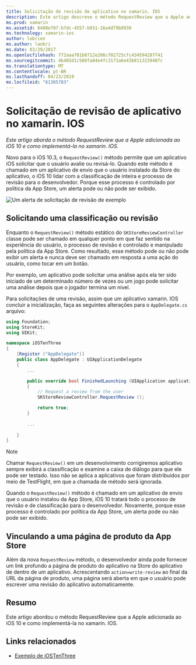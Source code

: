```yaml
---
title: Solicitação de revisão de aplicativo no xamarin. IOS
description: Este artigo descreve o método RequestReview que a Apple adicionada ao iOS 10 e discute como implementá-la no xamarin. IOS.
ms.prod: xamarin
ms.assetid: 6408e707-b7dc-4557-b931-16a4d79b8930
ms.technology: xamarin-ios
author: lobrien
ms.author: laobri
ms.date: 03/29/2017
ms.openlocfilehash: f72aaa781b0712e206cf02725cfc434594287f41
ms.sourcegitcommit: 4b402d1c508fa84e4fc3171a6e43b811323948fc
ms.translationtype: MT
ms.contentlocale: pt-BR
ms.lasthandoff: 04/23/2019
ms.locfileid: "61365783"
---
```

# <a name="request-app-review-in-xamarinios"></a>Solicitação de revisão de aplicativo no xamarin. IOS

_Este artigo aborda o método RequestReview que a Apple adicionada ao iOS 10 e como implementá-la no xamarin. IOS._

Novo para o iOS 10.3, o `RequestReview()` método permite que um aplicativo iOS solicitar que o usuário avalie ou revisá-lo. Quando este método é chamado em um aplicativo de envio que o usuário instalado da Store do aplicativo, o iOS 10 lidar com a classificação de inteira e processo de revisão para o desenvolvedor. Porque esse processo é controlado por política da App Store, um alerta pode ou não pode ser exibido.

![](request-app-review-images/review01.png "Um alerta de solicitação de revisão de exemplo")

## <a name="requesting-a-rating-or-review"></a>Solicitando uma classificação ou revisão

Enquanto o `RequestReview()` método estático do `SKStoreReviewController` classe pode ser chamado em qualquer ponto em que faz sentido na experiência do usuário, o processo de revisão é controlado e manipulado pela política da App Store. Como resultado, esse método pode ou não pode exibir um alerta e nunca deve ser chamado em resposta a uma ação do usuário, como tocar em um botão.

Por exemplo, um aplicativo pode solicitar uma análise após ela ter sido iniciado de um determinado número de vezes ou um jogo pode solicitar uma análise depois que o jogador termina um nível.

Para solicitações de uma revisão, assim que um aplicativo xamarin. IOS concluir a inicialização, faça as seguintes alterações para o `AppDelegate.cs` arquivo:

```csharp
using Foundation;
using StoreKit;
using UIKit;

namespace iOSTenThree
{
    [Register ("AppDelegate")]
    public class AppDelegate : UIApplicationDelegate
    {
        ...

        public override bool FinishedLaunching (UIApplication application, NSDictionary launchOptions)
        {
            // Request a review from the user
            SKStoreReviewController.RequestReview ();

            return true;
        }
        
        ...
        
    }
}
```

> [!NOTE]
> Chamar `RequestReview()` em um desenvolvimento corrigiremos aplicativo sempre exibirá a classificação e examine a caixa de diálogo para que ele pode ser testado. Isso não se aplica a aplicativos que foram distribuídos por meio de TestFlight, em que a chamada de método será ignorada.

Quando o `RequestReview()` método é chamado em um aplicativo de envio que o usuário instalou da App Store, iOS 10 tratará todo o processo de revisão e de classificação para o desenvolvedor. Novamente, porque esse processo é controlado por política da App Store, um alerta pode ou não pode ser exibido.

## <a name="linking-to-an-app-store-product-page"></a>Vinculando a uma página de produto da App Store 

Além da nova `RequestReview` método, o desenvolvedor ainda pode fornecer um link profundo a página de produto do aplicativo na Store do aplicativo de dentro de um aplicativo. Acrescentando `action=write-review` ao final da URL da página de produto, uma página será aberta em que o usuário pode escrever uma revisão do aplicativo automaticamente. 

## <a name="summary"></a>Resumo

Este artigo abordou o método RequestReview que a Apple adicionada ao iOS 10 e como implementá-la no xamarin. IOS.



## <a name="related-links"></a>Links relacionados

- [Exemplo de iOSTenThree](https://developer.xamarin.com/samples/ios/iOS10/iOSTenThree)
